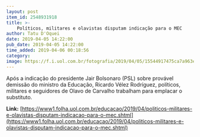 ```yaml
---
layout: post
item_id: 2548931918
title: >-
    Políticos, militares e olavistas disputam indicação para o MEC
author: Tatu D'Oquei
date: 2019-04-05 14:22:00
pub_date: 2019-04-05 14:22:00
time_added: 2019-04-06 00:18:56
category: 
image: https://f.i.uol.com.br/fotografia/2019/04/05/15544917475ca7a963eb725_1554491747_3x2_rt.jpg
---
```


Após a indicação do presidente Jair Bolsonaro (PSL) sobre provável demissão do ministro da Educação, Ricardo Vélez Rodríguez, políticos, militares e seguidores de Olavo de Carvalho trabalham para emplacar o substituto.

**Link:** [https://www1.folha.uol.com.br/educacao/2019/04/politicos-militares-e-olavistas-disputam-indicacao-para-o-mec.shtml](https://www1.folha.uol.com.br/educacao/2019/04/politicos-militares-e-olavistas-disputam-indicacao-para-o-mec.shtml)

